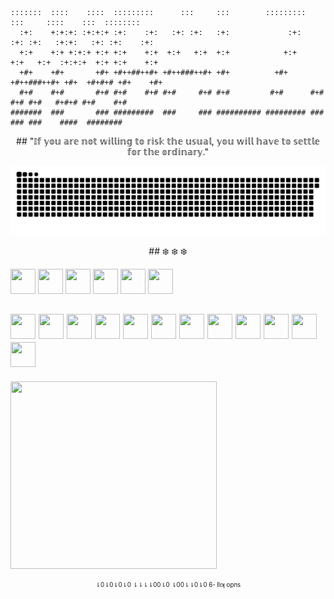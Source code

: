   ```
  :::::::  ::::    ::::  :::::::::      :::     :::        :::::::::     :::     ::::    :::  ::::::::  
    :+:    +:+:+: :+:+:+ :+:    :+:   :+: :+:   :+:             :+:    :+: :+:   :+:+:   :+: :+:    :+: 
    +:+    +:+ +:+:+ +:+ +:+    +:+  +:+   +:+  +:+            +:+    +:+   +:+  :+:+:+  +:+ +:+    +:+ 
    +#+    +#+       +#+ +#++##++#+ +#++###++#+ +#+          +#+     +#++###++#+ +#+  +#+#+# +#+    +#+ 
    #+#    #+#       #+# #+#    #+# #+#     #+# #+#         #+#      #+#     #+# #+#   #+#+# #+#    #+# 
  #######  ###       ### #########  ###     ### ########## ######### ###     ### ###    ####  ########  
  ```
<p align="center">
## "𝕀𝕗 𝕪𝕠𝕦 𝕒𝕣𝕖 𝕟𝕠𝕥 𝕨𝕚𝕝𝕝𝕚𝕟𝕘 𝕥𝕠 𝕣𝕚𝕤𝕜 𝕥𝕙𝕖 𝕦𝕤𝕦𝕒𝕝, 𝕪𝕠𝕦 𝕨𝕚𝕝𝕝 𝕙𝕒𝕧𝕖 𝕥𝕠 𝕤𝕖𝕥𝕥𝕝𝕖 𝕗𝕠𝕣 𝕥𝕙𝕖 𝕠𝕣𝕕𝕚𝕟𝕒𝕣𝕪."
</p>

![snake gif](https://github.com/lucaimbalzano/lucaimbalzano/blob/output/github-contribution-grid-snake.svg)

<p align="center">
## ❄️ ❄️ ❄️
</p>

<img src="https://user-images.githubusercontent.com/45575898/132363723-f7bae9a4-99e1-40dd-9e9e-77440aee4586.png" width="40" height="40" /> <img src="https://user-images.githubusercontent.com/45575898/132371234-3dc7f969-c250-4bd4-a615-ab416c74fca3.png" width="40" height="40" /> 
<img src="https://user-images.githubusercontent.com/45575898/132365702-d8f3ea21-2527-457c-9137-177b60c62eca.png" width="40" height="40" /> 
<img src="https://user-images.githubusercontent.com/45575898/132365706-1a3e7269-7aec-4106-87ca-957e6d64de1a.png" width="40" height="40" /> 
<img src="https://user-images.githubusercontent.com/77233335/117994234-10286780-b349-11eb-86ce-8590604e86e3.png" width="40" height="40" /> 
<img src="https://user-images.githubusercontent.com/45575898/135502488-3852f11a-8b63-417b-b18b-051f0b47c6b3.png" width="40" height="40" /> 



<img src="https://user-images.githubusercontent.com/45575898/132365047-95a5d0bb-ab16-43db-b39e-23d88d0bbe64.png" width="40" height="40" />  <img src="https://user-images.githubusercontent.com/45575898/132372628-3e16e46f-197e-4edd-808c-586658967344.png" width="40" height="40" /> 
<img src="https://user-images.githubusercontent.com/45575898/132372752-58592819-7436-492d-addf-6023302041f9.png" width="40" height="40" /> 
<img src="https://user-images.githubusercontent.com/45575898/132372829-4afee963-5b96-4fe0-81fd-b6a9248d5469.png" width="40" height="40" /> 
<img src="https://user-images.githubusercontent.com/45575898/132365042-e55f987d-7d75-4235-b46d-b37d13a306ff.png" width="40" height="40" /> 
<img src="https://user-images.githubusercontent.com/45575898/132367132-73d0d37e-ca69-47c9-8e81-776e8f7248bd.png" width="40" height="40" /> 
<img src="https://user-images.githubusercontent.com/45575898/132367139-da17878d-1ff4-457b-a607-1e11324016b3.png" width="40" height="40" /> 
<img src="https://user-images.githubusercontent.com/45575898/132373211-8008503e-002e-41d7-a234-df2b0820cc2e.png" width="40" height="40" /> 
<img src="https://user-images.githubusercontent.com/45575898/132367145-a908dd05-2cd0-4e35-a349-1baa3c5fd15f.png" width="40" height="40" /> 
<img src="https://user-images.githubusercontent.com/45575898/132367129-8bfc5ced-8f22-484e-b407-b5c5e2c3a87a.png" width="40" height="40" /> 
<img src="https://user-images.githubusercontent.com/45575898/132374566-e8aca758-460c-48d8-944c-dcf4a7590bd1.png" width="40" height="40" /> 
<img src="https://user-images.githubusercontent.com/45575898/132374570-9e2c1e4c-723d-44b7-a175-6dd50326bc98.png" width="40" height="40" /> 
---





<img src="https://user-images.githubusercontent.com/45575898/132367258-a7e8de69-ecba-40ff-b1de-5ea5bae4eb8f.png" width="330" height="300" />
<p align="center">
<sub><sup>⇂0⇂0⇂0⇂0 ⇂⇂⇂⇂00⇂0 ⇂00⇂⇂0⇂0 6- llıʞ opns</sup></sub>
</p>
